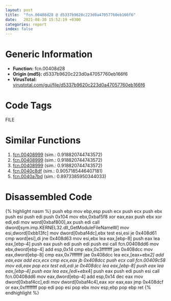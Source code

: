 ```yaml
---
layout: post
title:  "fcn.00408d28 @ d5337b9620c223d0a47057760eb166f6"
date:   2021-08-30 15:52:19 +0300
categories: report
index: false
---
```


# Generic Information
- **Function:** fcn.00408d28
- **Origin (md5):** d5337b9620c223d0a47057760eb166f6
- **VirusTotal:** [virustotal.com/gui/file/d5337b9620c223d0a47057760eb166f6][virustotal_ref]

# Code Tags
<span class="tag" id="FILE">FILE</span>


# Similar Functions

1. [fcn.00408999][similar_1_ref] (sim.: 0.918820744743572)
2. [fcn.00408999][similar_2_ref] (sim.: 0.918820744743572)
3. [fcn.00408999][similar_3_ref] (sim.: 0.918820744743572)
4. [fcn.0040c8df][similar_4_ref] (sim.: 0.9057185446407181)
5. [fcn.0040a7bd][similar_5_ref] (sim.: 0.8973385950344033)


# Disassembled Code

{% highlight nasm %}
push ebp
mov ebp,esp
push ecx
push ecx
push ebx
push esi
push edi
push 0x104
mov ebx,0xbaf5f8
xor eax,eax
push ebx
xor edi,edi
mov word[0xbaf800],ax
push edi
call dword[sym.imp.KERNEL32.dll_GetModuleFileNameW]
mov esi,dword[0xbb13fc]
mov dword[0xbaf4dc],ebx
test esi,esi
je 0x408d61
cmp word[esi],di
jne 0x408d63
mov esi,ebx
lea eax,[ebp-8]
push eax
lea eax,[ebp-4]
push eax
push edi
push edi
push esi
call fcn.00408dd6
mov ebx,dword[ebp-4]
add esp,0x14
cmp ebx,0x3fffffff
jae 0x408dcc
mov eax,dword[ebp-8]
cmp eax,0x7fffffff
jae 0x408dcc
lea ecx,[eax+ebx*2]
add eax,eax
add ecx,ecx
cmp ecx,eax
jb 0x408dcc
push ecx
call fcn.00409c58
mov edi,eax
pop ecx
test edi,edi
je 0x408dcc
lea eax,[ebp-8]
push eax
lea eax,[ebp-4]
push eax
lea eax,[edi+ebx*4]
push eax
push edi
push esi
call fcn.00408dd6
mov eax,dword[ebp-4]
add esp,0x14
dec eax
mov dword[0xbaf4cc],edi
mov dword[0xbaf4c4],eax
xor eax,eax
jmp 0x408dcf
or eax,0xffffffff
pop edi
pop esi
pop ebx
mov esp,ebp
pop ebp
ret 
{% endhighlight %}


[similar_1_ref]: /report/fcn.00408999@05b2df012ca643e48165b13c69ab624a
[similar_2_ref]: /report/fcn.00408999@660cd3b83f136e5b13d894f881f74c3b
[similar_3_ref]: /report/fcn.00408999@2e698ad2e4533da1e15505044f6a0124
[similar_4_ref]: /report/fcn.0040c8df@c5a9328b4292c431a6e3f48185308528
[similar_5_ref]: /report/fcn.0040a7bd@5d44fc96ec059e83cbab5efb708e5e9e
[virustotal_ref]: https://www.virustotal.com/gui/file/d5337b9620c223d0a47057760eb166f6